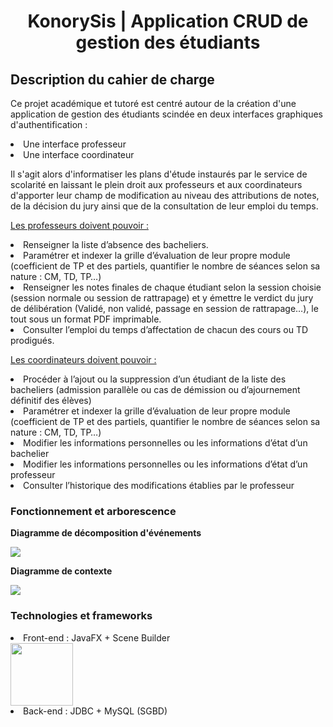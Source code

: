 <h1>
<div align="center">
KonorySis | Application CRUD de gestion des étudiants 
</div>
</h1>

<h2>
Description du cahier de charge 
</h2>
<p>Ce projet académique et tutoré est centré autour de la création d'une application de gestion des étudiants scindée en deux interfaces graphiques d'authentification :
  <li>Une interface professeur</li>
  <li>Une interface coordinateur</li>
  </p>
  <p>
  Il s'agit alors d'informatiser les plans d'étude instaurés par le service de scolarité en laissant le plein droit aux professeurs et aux coordinateurs d'apporter leur champ de modification au niveau des attributions de notes, de la décision du jury ainsi que de la consultation de leur emploi du temps.
 </p>

<p><ins>Les professeurs doivent pouvoir :</ins>
  <li>Renseigner la liste d’absence des bacheliers.</li>
  <li>Paramétrer et indexer la grille d’évaluation de leur propre module 
(coefficient de TP et des partiels, quantifier le nombre de séances 
selon sa nature : CM, TD, TP…)</li>
    <li>Renseigner les notes finales de chaque étudiant selon la session 
choisie (session normale ou session de rattrapage) et y émettre le 
verdict du jury de délibération (Validé, non validé, passage en session 
de rattrapage…), le tout sous un format PDF imprimable.</li>
   <li>Consulter l’emploi du temps d’affectation de chacun des cours ou TD
prodigués.</li>
 </p>
 <p><ins>Les coordinateurs doivent pouvoir :</ins>
  <li>Procéder à l’ajout ou la suppression d’un étudiant de la liste des 
bacheliers (admission parallèle ou cas de démission ou d’ajournement 
définitif des élèves)</li>
  <li>Paramétrer et indexer la grille d’évaluation de leur propre module 
(coefficient de TP et des partiels, quantifier le nombre de séances 
selon sa nature : CM, TD, TP…)</li>
    <li>Modifier les informations personnelles ou les informations d’état d’un 
bachelier</li>
   <li>Modifier les informations personnelles ou les informations d’état d’un 
professeur</li>
  <li>Consulter l’historique des modifications établies par le professeur</li>
 </p>
<h3>Fonctionnement et arborescence</h3>
<p><strong>Diagramme de décomposition d'événements</strong></p>
<img class="fit-picture"
     src="https://scontent.frba1-2.fna.fbcdn.net/v/t1.15752-9/241366898_596721574673301_6880587538151448141_n.png?_nc_cat=110&ccb=1-5&_nc_sid=ae9488&_nc_eui2=AeG58dcZDNvnTOCxwF1GTX9sMByNElVstHIwHI0SVWy0cpMimsyxTyWBwWdA-QMDXUjVcSvFsnskAFQSdbPk_Y7h&_nc_ohc=n9m7kTDEz3cAX9wnuy1&_nc_ht=scontent.frba1-2.fna&oh=0b98c77209c2384f7533fb34a5416ec2&oe=6159D944">
<p><strong>Diagramme de contexte</strong></p>
<img class="fit-picture"
     src="https://user-images.githubusercontent.com/75435299/132094649-7d51dc2e-6c8f-43c7-92c7-827c3bbb5534.png">

<h3>
 Technologies et frameworks
</h3>
<li>Front-end : JavaFX + Scene Builder </li><img class="fit-picture" width="100px"
     src="https://scontent.frba1-2.fna.fbcdn.net/v/t1.15752-9/148523929_156818559589293_5681294237760392390_n.png?_nc_cat=105&ccb=1-5&_nc_sid=ae9488&_nc_eui2=AeH0rRCjSazi1PB1b9bkhbcP9m6aSwRgLwP2bppLBGAvA2s4XUGrAo-wZdhwfUd94SpNtq_1KduZIoQ1eLyafj8k&_nc_ohc=yWa3vlgtHCgAX_Vghwr&_nc_ht=scontent.frba1-2.fna&oh=fa3b1ab78e9c5fd8f0ebca624ef91f06&oe=615AF56D">
<li> Back-end : JDBC + MySQL (SGBD) </li>
